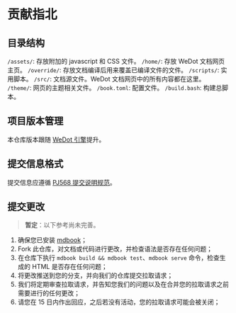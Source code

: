# 贡献指北

## 目录结构

`/assets/`: 存放附加的 javascript 和 CSS 文件。
`/home/`: 存放 WeDot 文档网页主页。
`/override/`: 存放文档编译后用来覆盖已编译文件的文件。
`/scripts/`: 实用脚本。
`/src/`: 文档源文件。WeDot 文档网页中的所有内容都在这里。
`/theme/`: 网页的主题相关文件。
`/book.toml`: 配置文件。
`/build.bash`: 构建总脚本。

## 项目版本管理

本仓库版本跟随 [WeDot 引擎](https://github.com/WeDot-Engine/WeDot)提升。

## 提交信息格式

提交信息应遵循 [PJ568 提交说明规范](https://github.com/PJ-568/git-commit-regulation)。

<!-- ### 范围

|内容|描述|
|:-:|:--|
|部署|当维护或更改部署方案时。|
|提案|当在 `src/` 添加一条 To-Do 项时。|
|信息|当更改自述文件、贡献指北等描述本仓库项目信息时。| -->

## 提交更改

> **暂定**：以下参考尚未完善。

1. 确保您已安装 [mdbook](https://github.com/rust-lang/mdBook)；
2. Fork 此仓库，对文档或代码进行更改，并检查语法是否存在任何问题；
3. 在仓库下执行 `mdbook build && mdbook test`、`mdbook serve` 命令，检查生成的 HTML 是否存在任何问题；
4. 将更改推送到您的分支，并向我们的仓库提交拉取请求；
5. 我们将定期审查拉取请求，并告知您我们的问题以及在合并您的拉取请求之前需要进行的任何更改；
6. 请您在 15 日内作出回应，之后若没有活动，您的拉取请求可能会被关闭；
